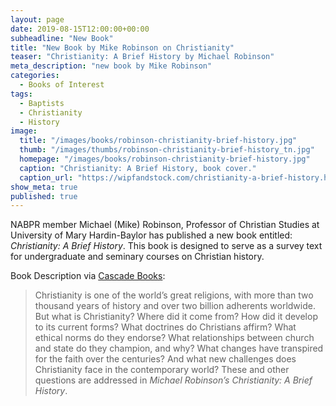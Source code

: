 ```yaml
---
layout: page
date: 2019-08-15T12:00:00+00:00
subheadline: "New Book"
title: "New Book by Mike Robinson on Christianity"
teaser: "Christianity: A Brief History by Michael Robinson"
meta_description: "new book by Mike Robinson"
categories:
  - Books of Interest
tags:
  - Baptists
  - Christianity
  - History
image:
  title: "/images/books/robinson-christianity-brief-history.jpg"
  thumb: "/images/thumbs/robinson-christianity-brief-history_tn.jpg"
  homepage: "/images/books/robinson-christianity-brief-history.jpg"
  caption: "Christianity: A Brief History, book cover."
  caption_url: "https://wipfandstock.com/christianity-a-brief-history.html"
show_meta: true
published: true
---
```

NABPR member Michael (Mike) Robinson, Professor of Christian Studies at University of Mary Hardin-Baylor has published a new book entitled: *Christianity: A Brief History*. This book is designed to serve as a survey text for undergraduate and seminary courses on Christian history.

Book Description via [Cascade Books](https://wipfandstock.com/christianity-a-brief-history.html):
>Christianity is one of the world’s great religions, with more than two thousand years of history and over two billion adherents worldwide. But what is Christianity? Where did it come from? How did it develop to its current forms? What doctrines do Christians affirm? What ethical norms do they endorse? What relationships between church and state do they champion, and why? What changes have transpired for the faith over the centuries? And what new challenges does Christianity face in the contemporary world? These and other questions are addressed in _Michael Robinson’s Christianity: A Brief History_.
